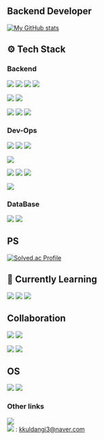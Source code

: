 ## Backend Developer

[![My GitHub stats](https://github-readme-stats.vercel.app/api?username=Martinel2)](https://github.com/Martinel2/github-readme-stats)


## ⚙ Tech Stack 

### Backend

<img src = "https://img.shields.io/badge/springboot-6DB33F?style=for-the-badge&logo=springboot&logoColor=white"/> <img src = "https://img.shields.io/badge/spring_mvc-6DB33F?style=for-the-badge&logoColor=white"/> <img src = "https://img.shields.io/badge/spring_data_jpa-6DB33F?style=for-the-badge&logoColor=white"/> <img src = "https://img.shields.io/badge/querydsl-6DB33F?style=for-the-badge&logoColor=white"/>

<img src = "https://img.shields.io/badge/junit5-25A162?style=for-the-badge&logo=junit5&logoColor=white"/> <img src = "https://img.shields.io/badge/mockito-25A162?style=for-the-badge&logoColor=white"/>

<img src="https://img.shields.io/badge/thymeleaf-005F0F?style=for-the-badge&logo=thymeleaf&logoColor=white"/>

<img src = "https://img.shields.io/badge/gradle-02303A?style=for-the-badge&logo=gradle&logoColor=white"/>

<img src="https://img.shields.io/badge/IntelliJ_IDEA-000000?style=for-the-badge&logo=intellij-idea&logoColor=white"/>


### Dev-Ops

<img src="https://img.shields.io/badge/Amazon_EC2-FF9900?style=for-the-badge&logo=Amazon-EC2&logoColor=white"/> <img src="https://img.shields.io/badge/azure-6492FE?style=for-the-badge&logoColor=white"/> <img src="https://img.shields.io/badge/nginx-009639?style=for-the-badge&logo=nginx&logoColor=white"/>

<img src="https://img.shields.io/badge/GitHub_Actions-2088FF?style=for-the-badge&logo=github-actions&logoColor=white"/> 

<img src="https://img.shields.io/badge/docker-2496ED?style=for-the-badge&logo=docker&logoColor=white"/> <img src="https://img.shields.io/badge/elasticsearch-005571?style=for-the-badge&logo=elasticsearch&logoColor=white"/> <img src="https://img.shields.io/badge/redis-FF4438?style=for-the-badge&logo=redis&logoColor=white"/> 

<img src="https://img.shields.io/badge/openai-412991?style=for-the-badge&logo=openai&logoColor=white"/>


### DataBase

<img src = "https://img.shields.io/badge/MySQL-4479A1?style=for-the-badge&logo=mysql&logoColor=white"/> <img src ="https://img.shields.io/badge/Milvus-00A1EA?style=for-the-badge&logo=Milvus&logoColor=white"/>


## PS

[![Solved.ac Profile](http://mazassumnida.wtf/api/v2/generate_badge?boj=kkuldangi3)](https://solved.ac/kkuldangi3/)


## 🌱 Currently Learning

<img src = "https://img.shields.io/badge/orchestrator_ai-000000?style=for-the-badge&logoColor=white"/> <img src = "https://img.shields.io/badge/agentic_ai-000000?style=for-the-badge&logoColor=white"/> <img src = "https://img.shields.io/badge/ollama-000000?style=for-the-badge&logo=ollama&logoColor=white"/>


## Collaboration

<img src = "https://img.shields.io/badge/git-F05032?style=for-the-badge&logo=git&logoColor=white"/> <img src = "https://img.shields.io/badge/github-181717?style=for-the-badge&logo=github&logoColor=white"/>

<img src = "https://img.shields.io/badge/figma-F24E1E?style=for-the-badge&logo=figma&logoColor=white"/> <img src = "https://img.shields.io/badge/notion-000000?style=for-the-badge&logo=notion&logoColor=white"/>


## OS
<img src="https://img.shields.io/badge/window-6492FE?style=for-the-badge&logoColor=white"/> <img src="https://img.shields.io/badge/ubuntu-E95420?style=for-the-badge&logo=ubuntu&logoColor=white"/> 


### Other links

[<img src = "https://img.shields.io/badge/velog-20C997?style=for-the-badge&logo=velog&logoColor=white"/>](https://velog.io/@kkuldangi3/posts) <br/>
<img src = "https://img.shields.io/badge/-8B89CC?style=for-the-badge&logo=gmail&logoColor=white"/> : kkuldangi3@naver.com

<!--
**Martinel2/Martinel2** is a ✨ _special_ ✨ repository because its `README.md` (this file) appears on your GitHub profile.

Here are some ideas to get you started:

- 🔭 I’m currently working on ...
- 🌱 I’m currently learning ...
- 👯 I’m looking to collaborate on ...
- 🤔 I’m looking for help with ...
- 💬 Ask me about ...
- 📫 How to reach me: ...
- 😄 Pronouns: ...
- ⚡ Fun fact: ...
-->
